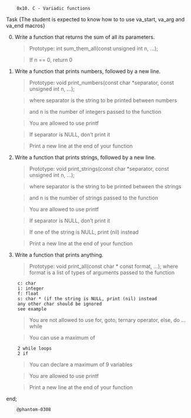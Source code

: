 		0x10. C - Variadic functions

Task {The student is expected to know how to to use va_start, va_arg and va_end macros}

0. Write a function that returns the sum of all its parameters.
	>Prototype: int sum_them_all(const unsigned int n, ...);

	>If n == 0, return 0

1. Write a function that prints numbers, followed by a new line.
	>Prototype: void print_numbers(const char *separator, const unsigned int n, ...);

	>where separator is the string to be printed between numbers

	>and n is the number of integers passed to the function

	>You are allowed to use printf

	>If separator is NULL, don’t print it

	>Print a new line at the end of your function

2. Write a function that prints strings, followed by a new line.
	>Prototype: void print_strings(const char *separator, const unsigned int n, ...);

	>where separator is the string to be printed between the strings

	>and n is the number of strings passed to the function

	>You are allowed to use printf

	>If separator is NULL, don’t print it

	>If one of the string is NULL, print (nil) instead

	>Print a new line at the end of your function

3. Write a function that prints anything.
	>Prototype: void print_all(const char * const format, ...);
	>where format is a list of types of arguments passed to the function
	
		c: char
		i: integer
		f: float
		s: char * (if the string is NULL, print (nil) instead
		any other char should be ignored
		see example

	>You are not allowed to use for, goto, ternary operator, else, do ... while

	>You can use a maximum of

		2 while loops
		2 if

	>You can declare a maximum of 9 variables

	>You are allowed to use printf

	>Print a new line at the end of your function

end; 

		@phantom-0308
